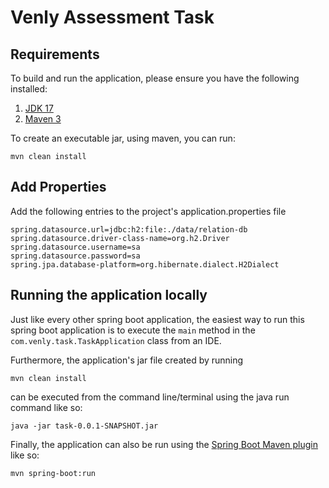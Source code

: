 
# Venly Assessment Task

## Requirements
To build and run the application, please ensure you have the following installed:

1. [JDK 17](https://www.oracle.com/java/technologies/javase/jdk17-archive-downloads.html)
2. [Maven 3](https://maven.apache.org)

To create an executable jar, using maven, you can run:

``` shell
mvn clean install
```


## Add Properties

Add the following entries to the project's application.properties file

``` shell
spring.datasource.url=jdbc:h2:file:./data/relation-db
spring.datasource.driver-class-name=org.h2.Driver
spring.datasource.username=sa
spring.datasource.password=sa
spring.jpa.database-platform=org.hibernate.dialect.H2Dialect
```

## Running the application locally
Just like every other spring boot application, the easiest way to run this spring boot application is to execute
the `main` method in the `com.venly.task.TaskApplication` class from an IDE.

Furthermore, the application's jar file created by running
``` shell
mvn clean install
``` 
can be executed from the command line/terminal using the java run command like so:

```shell
java -jar task-0.0.1-SNAPSHOT.jar
```

Finally, the application can also be run using the [Spring Boot Maven plugin](https://docs.spring.io/spring-boot/docs/current/reference/html/build-tool-plugins-maven-plugin.html) like so:

``` shell
mvn spring-boot:run
```


